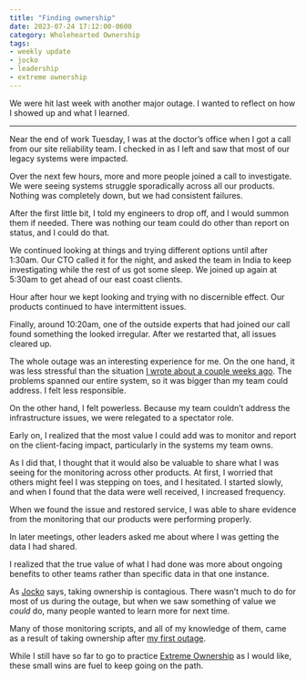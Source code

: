 ```yaml
---
title: "Finding ownership"
date: 2023-07-24 17:12:00-0600
category: Wholehearted Ownership
tags:
- weekly update
- jocko
- leadership
- extreme ownership
---
```


We were hit last week with another major outage. I wanted to reflect on how I showed up and what I learned.

***

Near the end of work Tuesday, I was at the doctor’s office when I got a call from our site reliability team. I checked in as I left and saw that most of our legacy systems were impacted.

Over the next few hours, more and more people joined a call to investigate. We were seeing systems struggle sporadically across all our products. Nothing was completely down, but we had consistent failures.

After the first little bit, I told my engineers to drop off, and I would summon them if needed. There was nothing our team could do other than report on status, and I could do that.

We continued looking at things and trying different options until after 1:30am. Our CTO called it for the night, and asked the team in India to keep investigating while the rest of us got some sleep. We joined up again at 5:30am to get ahead of our east coast clients.

Hour after hour we kept looking and trying with no discernible effect. Our products continued to have intermittent issues.

Finally, around 10:20am, one of the outside experts that had joined our call found something the looked irregular. After we restarted that, all issues cleared up.

The whole outage was an interesting experience for me. On the one hand, it was less stressful than the situation [I wrote about a couple weeks ago](https://bennorris.com/2023/07/02/practicing-ownership). The problems spanned our entire system, so it was bigger than my team could address. I felt less responsible.

On the other hand, I felt powerless. Because my team couldn’t address the infrastructure issues, we were relegated to a spectator role.

Early on, I realized that the most value I could add was to monitor and report on the client-facing impact, particularly in the systems my team owns.

As I did that, I thought that it would also be valuable to share what I was seeing for the monitoring across other products. At first, I worried that others might feel I was stepping on toes, and I hesitated. I started slowly, and when I found that the data were well received, I increased frequency.

When we found the issue and restored service, I was able to share evidence from the monitoring that our products were performing properly.

In later meetings, other leaders asked me about where I was getting the data I had shared.

I realized that the true value of what I had done was more about ongoing benefits to other teams rather than specific data in that one instance.

As [Jocko](https://bennorris.com/tags/jocko/) says, taking ownership is contagious. There wasn’t much to do for most of us during the outage, but when we saw something of value we _could_ do, many people wanted to learn more for next time.

Many of those monitoring scripts, and all of my knowledge of them, came as a result of taking ownership after [my first outage](https://bennorris.com/2023/02/03/extreme-ownership). 

While I still have so far to go to practice [Extreme Ownership](https://bennorris.com/tags/extreme-ownership/) as I would like, these small wins are fuel to keep going on the path.



